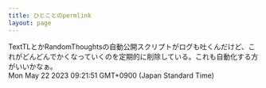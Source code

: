 ```yaml
---
title: ひとことのpermlink
layout: page
---
```

<div class="box" dt="1684714911703">
  TextTLとかRandomThoughtsの自動公開スクリプトがログも吐くんだけど、これがどんどんでかくなっていくのを定期的に削除している。これも自動化する方がいいかなぁ。
  <div class="content is-small">Mon May 22 2023 09:21:51 GMT+0900 (Japan Standard Time)</div>
</div>
